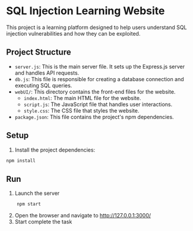 # SQL Injection Learning Website

This project is a learning platform designed to help users understand SQL injection vulnerabilities and how they can be exploited.

## Project Structure

- `server.js`: This is the main server file. It sets up the Express.js server and handles API requests.
- `db.js`: This file is responsible for creating a database connection and executing SQL queries.
- `webUI/`: This directory contains the front-end files for the website.
  - `index.html`: The main HTML file for the website.
  - `script.js`: The JavaScript file that handles user interactions.
  - `style.css`: The CSS file that styles the website.
- `package.json`: This file contains the project's npm dependencies.

## Setup

1. Install the project dependencies:

```sh
npm install
```

## Run

1. Launch the server

```sh
    npm start
```

2. Open the browser and navigate to http://127.0.0.1:3000/
3. Start complete the task